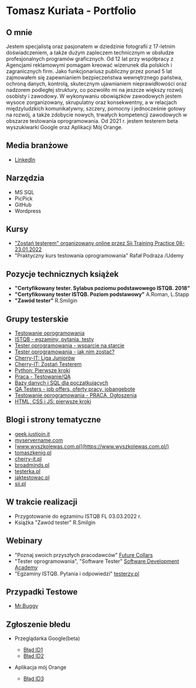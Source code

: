 # **Tomasz Kuriata - Portfolio**

## O mnie
Jestem specjalistą oraz pasjonatem w dziedzinie fotografii z 17-letnim doświadczeniem, a także dużym zapleczem technicznym w obsłudze profesjonalnych 
programów graficznych. 
Od 12 lat przy współpracy z Agencjami reklamowymi pomagam kreować wizerunek dla polskich i zagranicznych firm. 
Jako funkcjonariusz publiczny przez ponad 5 lat zajmowałem się zapewnianiem bezpieczeństwa wewnętrznego państwa, ochroną danych, kontrolą, 
skutecznym ujawnianiem nieprawidłowości oraz nadzorem podległej struktury, co pozwoliło mi na jeszcze większy rozwój osobisty i zawodowy. 
W wykonywaniu obowiązków zawodowych jestem wysoce zorganizowany, skrupulatny oraz konsekwentny, a w relacjach międzyludzkich komunikatywny, szczery, pomocny
i jednocześnie gotowy na rozwój, a także zdobycie nowych, trwałych kompetencji zawodowych w obszarze testowania oprogramowania. 
Od 2021 r. jestem testerem beta wyszukiwarki Google oraz Aplikacji Mój Orange.
 


## Media branżowe
* [LinkedIn](https://www.linkedin.com/in/tomaszkuriata/)

## Narzędzia
* MS SQL
* PicPick
* GitHub
* Wordpress

## Kursy
* ["Zostań testerem" organizowany online przez Sii Training Practice 08-23.01.2022](https://media-exp1.licdn.com/dms/image/C4E2DAQGMsKrWlrjxLg/profile-treasury-image-shrink_1280_1280/0/1643481407000?e=1644519600&v=beta&t=Zn1QQahPh4j3az8nbfheUlJn8xbaGcYOIGD-P9ZWB5U)
* "Praktyczny kurs testowania oprogramowania" Rafał Podraza /Udemy

## Pozycje technicznych książek
* **"Certyfikowany tester. Sylabus poziomu podstawowego ISTQB. 2018"**
* **"Certyfikowany tester ISTQB. Poziom podstawowy"** A.Roman, L.Stapp
* **"Zawód tester"** R.Smilgin

## Grupy testerskie
* [Testowanie oprogramowania](https://www.facebook.com/groups/TestowanieOprogramowania)
* [ISTQB - egzaminy, pytania, testy](https://www.facebook.com/groups/194288250951242)
* [Tester oprogramowania - wsparcie na starcie](https://www.facebook.com/groups/testeroprogramowania)
* [Tester oprogramowania - jak nim zostać?](https://www.facebook.com/groups/jakzostactesterem)
* [Cherry-IT: Liga Juniorów](https://www.facebook.com/groups/1803734376408527)
* [Cherry-IT: Zostań Testerem](https://www.facebook.com/groups/2133784529983322)
* [Python: Pierwsze kroki](https://www.facebook.com/groups/pythonpierwszekroki)
* [Praca - Testowanie/QA](https://www.facebook.com/groups/823634297806568)
* [Bazy danych i SQL dla początkujących](https://www.facebook.com/groups/podstawySQL)
* [QA Testers - job offers, oferty pracy, jobangebote](https://www.facebook.com/groups/808752555920542)
* [Testowanie oprogramowania - PRACA, Ogłoszenia](https://www.facebook.com/groups/testowanieoprogramowaniapraca)
* [HTML, CSS i JS: pierwsze kroki](https://www.facebook.com/groups/html.css.js.pierwsze.kroki)

 ## Blogi i strony tematyczne
* [geek.justjoin.it](https://geek.justjoin.it/category/qa)
* [myservername.com](https://myservername.com/)
* [www.wyszkolewas.com.pl](https://www.wyszkolewas.com.pl/)
* [tomaszkenig.pl](https://tomaszkenig.pl/)
* [cherry-it.pl](http://cherry-it.pl/)
* [broadminds.pl](https://broadminds.pl/)
* [testerka.pl](http://testerka.pl/blog/)
* [jaktestowac.pl](https://jaktestowac.pl/category/wpisy/)
* [sii.pl](https://sii.pl/blog/)

## W trakcie realizacji
* Przygotowanie do egzaminu ISTQB FL 03.03.2022 r.
* Książka "Zawód tester" R.Smilgin

## Webinary
* "Poznaj swoich przyszłych pracodawców"  [Future Collars](https://futurecollars.com/) 
* "Tester oprogramowania", "Software Tester" [Software Development Academy](https://sdacademy.pl/)
* "Egzaminy ISTQB. Pytania i odpowiedzi" [testerzy.pl](https://testerzy.pl/)

## Przypadki Testowe
* [Mr.Buggy](https://drive.google.com/file/d/1Xd7Hn8CPNUOohyMSpHxb9a5AKD7Rs92X/view?usp=sharing)

## Zgłoszenie błedu
* Przeglądarka Google(beta)
  * [Błąd ID1](https://drive.google.com/file/d/1iNPcxlSfJkjqsJDzrp5-ZGNK8LcaUQxf/view?usp=sharing)
  * [Błąd ID2](https://drive.google.com/file/d/1cYS06b0NkhdeH_1MNAkHvDtnkoIkIctE/view?usp=sharing)

* Aplikacja mój Orange
  * [Błąd ID3](https://drive.google.com/file/d/1U4yTgxf2EzNP9EQD3SWYHSEQ9r7c7B5U/view?usp=sharing)
  
